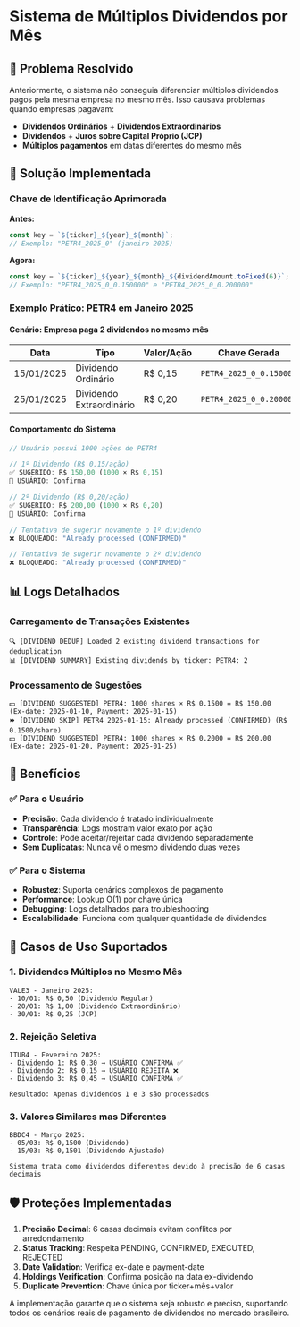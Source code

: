 # Sistema de Múltiplos Dividendos por Mês

## 🎯 Problema Resolvido

Anteriormente, o sistema não conseguia diferenciar múltiplos dividendos pagos pela mesma empresa no mesmo mês. Isso causava problemas quando empresas pagavam:

- **Dividendos Ordinários** + **Dividendos Extraordinários**
- **Dividendos** + **Juros sobre Capital Próprio (JCP)**
- **Múltiplos pagamentos** em datas diferentes do mesmo mês

## 🔧 Solução Implementada

### Chave de Identificação Aprimorada

**Antes:**
```typescript
const key = `${ticker}_${year}_${month}`;
// Exemplo: "PETR4_2025_0" (janeiro 2025)
```

**Agora:**
```typescript
const key = `${ticker}_${year}_${month}_${dividendAmount.toFixed(6)}`;
// Exemplo: "PETR4_2025_0_0.150000" e "PETR4_2025_0_0.200000"
```

### Exemplo Prático: PETR4 em Janeiro 2025

#### Cenário: Empresa paga 2 dividendos no mesmo mês

| Data | Tipo | Valor/Ação | Chave Gerada |
|------|------|------------|--------------|
| 15/01/2025 | Dividendo Ordinário | R$ 0,15 | `PETR4_2025_0_0.150000` |
| 25/01/2025 | Dividendo Extraordinário | R$ 0,20 | `PETR4_2025_0_0.200000` |

#### Comportamento do Sistema

```typescript
// Usuário possui 1000 ações de PETR4

// 1º Dividendo (R$ 0,15/ação)
✅ SUGERIDO: R$ 150,00 (1000 × R$ 0,15)
👤 USUÁRIO: Confirma

// 2º Dividendo (R$ 0,20/ação) 
✅ SUGERIDO: R$ 200,00 (1000 × R$ 0,20)
👤 USUÁRIO: Confirma

// Tentativa de sugerir novamente o 1º dividendo
❌ BLOQUEADO: "Already processed (CONFIRMED)"

// Tentativa de sugerir novamente o 2º dividendo  
❌ BLOQUEADO: "Already processed (CONFIRMED)"
```

## 📊 Logs Detalhados

### Carregamento de Transações Existentes
```
🔍 [DIVIDEND DEDUP] Loaded 2 existing dividend transactions for deduplication
📊 [DIVIDEND SUMMARY] Existing dividends by ticker: PETR4: 2
```

### Processamento de Sugestões
```
💵 [DIVIDEND SUGGESTED] PETR4: 1000 shares × R$ 0.1500 = R$ 150.00 (Ex-date: 2025-01-10, Payment: 2025-01-15)
⏩ [DIVIDEND SKIP] PETR4 2025-01-15: Already processed (CONFIRMED) (R$ 0.1500/share)
💵 [DIVIDEND SUGGESTED] PETR4: 1000 shares × R$ 0.2000 = R$ 200.00 (Ex-date: 2025-01-20, Payment: 2025-01-25)
```

## 🎯 Benefícios

### ✅ Para o Usuário
- **Precisão**: Cada dividendo é tratado individualmente
- **Transparência**: Logs mostram valor exato por ação
- **Controle**: Pode aceitar/rejeitar cada dividendo separadamente
- **Sem Duplicatas**: Nunca vê o mesmo dividendo duas vezes

### ✅ Para o Sistema
- **Robustez**: Suporta cenários complexos de pagamento
- **Performance**: Lookup O(1) por chave única
- **Debugging**: Logs detalhados para troubleshooting
- **Escalabilidade**: Funciona com qualquer quantidade de dividendos

## 🔄 Casos de Uso Suportados

### 1. Dividendos Múltiplos no Mesmo Mês
```
VALE3 - Janeiro 2025:
- 10/01: R$ 0,50 (Dividendo Regular)
- 20/01: R$ 1,00 (Dividendo Extraordinário)
- 30/01: R$ 0,25 (JCP)
```

### 2. Rejeição Seletiva
```
ITUB4 - Fevereiro 2025:
- Dividendo 1: R$ 0,30 → USUÁRIO CONFIRMA ✅
- Dividendo 2: R$ 0,15 → USUÁRIO REJEITA ❌
- Dividendo 3: R$ 0,45 → USUÁRIO CONFIRMA ✅

Resultado: Apenas dividendos 1 e 3 são processados
```

### 3. Valores Similares mas Diferentes
```
BBDC4 - Março 2025:
- 05/03: R$ 0,1500 (Dividendo)
- 15/03: R$ 0,1501 (Dividendo Ajustado)

Sistema trata como dividendos diferentes devido à precisão de 6 casas decimais
```

## 🛡️ Proteções Implementadas

1. **Precisão Decimal**: 6 casas decimais evitam conflitos por arredondamento
2. **Status Tracking**: Respeita PENDING, CONFIRMED, EXECUTED, REJECTED
3. **Date Validation**: Verifica ex-date e payment-date
4. **Holdings Verification**: Confirma posição na data ex-dividendo
5. **Duplicate Prevention**: Chave única por ticker+mês+valor

A implementação garante que o sistema seja robusto e preciso, suportando todos os cenários reais de pagamento de dividendos no mercado brasileiro.